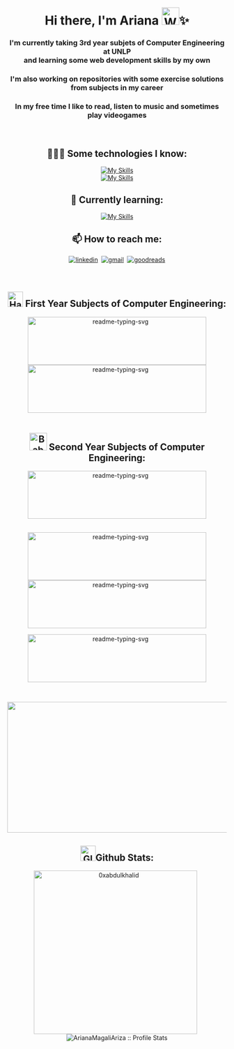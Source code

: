 # <h1 align="center">Hi there, I'm Ariana <img src="https://raw.githubusercontent.com/Tarikul-Islam-Anik/Animated-Fluent-Emojis/master/Emojis/People%20with%20activities/Woman%20Raising%20Hand%20Light%20Skin%20Tone.png" alt="Woman Raising Hand" width="40" height="40" />✨</h1>

 ### <p align="center"> I'm currently taking 3rd year subjets of Computer Engineering at UNLP<br> and learning some web development skills by my own<p> 
 ### <p align="center"> I'm also working on repositories with some exercise solutions from subjects in my career<p>
 ### <p align="center"> In my free time I like to read, listen to music and sometimes play videogames<p><br>
 
<div align="center">
  
## 👩🏻‍💻 Some technologies I know:
[![My Skills](https://skillicons.dev/icons?i=html,css,js,c,java,python,eclipse,vscode)](https://skillicons.dev)<br>
[![My Skills](https://skillicons.dev/icons?i=vim,bash,sqlite,linux,git,github)](https://skillicons.dev)<br>
## 🧠 Currently learning:
[![My Skills](https://skillicons.dev/icons?i=react)](https://skillicons.dev)
<!--## 🐢 Will learn:
[![My Skills](https://skillicons.dev/icons?i=mongodb,django,spring)](https://skillicons.dev)
<img src="https://github.com/devicons/devicon/blob/master/icons/jupyter/jupyter-original-wordmark.svg" width="55" height="55"/>-->

## 📫 How to reach me:
<p>
<a href="https://www.linkedin.com/in/ariana-magali-ariza-632337313/" target="_blank">
  <img src="https://img.shields.io/badge/linkedin-%2300acee.svg?color=405DE6&style=for-the-badge&logo=linkedin&logoColor=white" alt=linkedin style="margin-bottom: 5px"/></a>&nbsp
<a href="mailto:arianamagaliariza@gmail.com" target="_blank">
  <img src="https://img.shields.io/badge/gmail-%2300acee.svg?color=EA4335&style=for-the-badge&logo=gmail&logoColor=white" alt=gmail style="margin-bottom: 5px"/></a>&nbsp
<a href="https://www.goodreads.com/user/show/90541748-ari" target="_blank">
  <img src="https://img.shields.io/badge/Goodreads-F3F1EA?style=for-the-badge&logo=goodreads&logoColor=372213" alt=goodreads style="margin-bottom: 5px"/></a>
</p><br>

## <img src="https://raw.githubusercontent.com/Tarikul-Islam-Anik/Animated-Fluent-Emojis/master/Emojis/Animals/Hatching%20Chick.png" alt="Hatching Chick" width="35" height="35" /> First Year Subjects of Computer Engineering:

  <p align="center"><a href="https://github.com/ArianaMagaliAriza/Programacion-I.git" target="_blank">
    <img height="110" width="410" src="https://github-readme-stats.vercel.app/api/pin/?username=ArianaMagaliAriza&repo=Programacion-I&theme=react&bg_color=00000f&title_color=04CAE6&icon_color=0e7bb9&hide_border=false&border_color=292929&show_icons=true" alt="readme-typing-svg"></a>
     <a href="https://github.com/ArianaMagaliAriza/Programacion-II.git" target="_blank">
    <img height="110" width="410" src="https://github-readme-stats.vercel.app/api/pin/?username=ArianaMagaliAriza&repo=Programacion-II&theme=react&bg_color=00000f&title_color=04CAE6&icon_color=0e7bb9&hide_border=false&border_color=292929&show_icons=false" alt="readme-typing-svg"></a>
   <br><br></p>

## <img src="https://raw.githubusercontent.com/Tarikul-Islam-Anik/Animated-Fluent-Emojis/master/Emojis/Animals/Baby%20Chick.png" alt="Baby Chick" width="40" height="40" /> Second Year Subjects of Computer Engineering:

  <a href="https://github.com/ArianaMagaliAriza/Programacion-III.git" target="_blank">
    <img height="110" width="410" src="https://github-readme-stats.vercel.app/api/pin/?username=ArianaMagaliAriza&repo=Programacion-III&theme=react&bg_color=00000f&title_color=04CAE6&icon_color=0e7bb9&hide_border=false&border_color=292929&show_icons=false" alt="readme-typing-svg"></a><br><br>
    
  <p>
   <a href="https://github.com/ArianaMagaliAriza/CAC.git" target="_blank">
    <img height="110" width="410" src="https://github-readme-stats.vercel.app/api/pin/?username=ArianaMagaliAriza&repo=CAC&theme=react&bg_color=00000f&title_color=ea0101&icon_color=970606&hide_border=false&border_color=292929&show_icons=false" alt="readme-typing-svg"></a>
     <a href="https://github.com/ArianaMagaliAriza/Taller-de-Lenguajes-I.git" target="_blank">
    <img height="110" width="410" src="https://github-readme-stats.vercel.app/api/pin/?username=ArianaMagaliAriza&repo=Taller-de-Lenguajes-I&theme=react&bg_color=00000f&title_color=E139FC&icon_color=9d0f98&hide_border=false&border_color=292929&show_icons=false" alt="readme-typing-svg"></a>
   <br></p>
   
   <p>
   <a href="https://github.com/ArianaMagaliAriza/CSO.git" target="_blank">
    <img height="110" width="410" src="https://github-readme-stats.vercel.app/api/pin/?username=ArianaMagaliAriza&repo=CSO&theme=react&bg_color=00000f&title_color=7ae111&icon_color=7ae111&hide_border=false&border_color=292929&show_icons=false" alt="readme-typing-svg"></a>
    </p>

<!--
 <a href="https://github.com/ArianaMagaliAriza/Taller-de-Lenguajes-II.git" target="_blank">
    <img height="110" width="410" src="https://github-readme-stats.vercel.app/api/pin/?username=ArianaMagaliAriza&repo=Taller-de-Lenguajes-II.git&theme=react&bg_color=00000f&title_color=E139FC&icon_color=9d0f98&hide_border=false&border_color=292929&show_icons=false" alt="readme-typing-svg"></a><br><br>
    

## <img src="https://raw.githubusercontent.com/Tarikul-Islam-Anik/Animated-Fluent-Emojis/master/Emojis/Animals/Rooster.png" alt="Rooster" width="55" height="55" /> Third Year Subjects of Computer Engineering:
-->

<br>
  <p align="center">
  <img src="https://i.pinimg.com/originals/18/83/de/1883de5bfee36b043b973bef00c561e0.gif" height=300 width=650 />
</p>

## <img alt="GIF" src="https://media.giphy.com/media/iY8CRBdQXODJSCERIr/giphy.gif" width="35" />Github Stats:
<p>
 <a href="https://github.com/ArianaMagaliAriza"><img align="center" src="https://github-readme-stats.vercel.app/api/top-langs?username=ArianaMagaliAriza&show_icons=true&locale=en&layout=compact&line_height=20&title_color=7A7ADB&icon_color=2234AE&text_color=D3D3D3&bg_color=0,000000,130F40" width="375"  alt="0xabdulkhalid"/></a> &nbsp
<a height="100px" ><img align="center" src="https://github-readme-stats.vercel.app/api?username=ArianaMagaliAriza&show_icons=true&theme=dark&title_color=7A7ADB&icon_color=2234AE&text_color=D3D3D3&bg_color=0,000000,130F40" alt="ArianaMagaliAriza :: Profile Stats"/></a>
</p>
